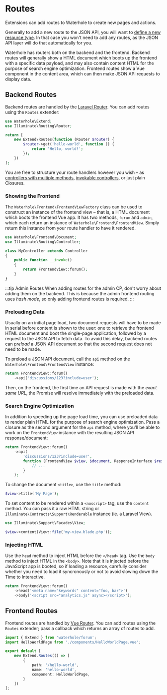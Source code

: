 # Routes

Extensions can add routes to Waterhole to create new pages and actions.

Generally to add a new route to the JSON API, you will want to [define a new resource type](). In that case you won't need to add any routes, as the JSON API layer will do that automatically for you.

Waterhole has routers both on the backend and the frontend. Backend routes will generally show a HTML document which boots up the frontend with a specific data payload, and may also contain content HTML for the purpose of search engine optimization. Frontend routes show a Vue component in the content area, which can then make JSON API requests to display data.

## Backend Routes

Backend routes are handled by the [Laravel Router](). You can add routes using the `Routes` extender:

```php
use Waterhole\Extend;
use Illuminate\Routing\Router;

return [
    new Extend\Routes(function (Router $router) {
        $router->get('hello-world', function () {
            return 'Hello, world!';
        });
    })
];
```

You are free to structure your route handlers however you wish – as [controllers with multiple methods](), [invokable controllers](), or just plain Closures.

### Showing the Frontend

The `Waterhole\Frontend\FrontendViewFactory` class can be used to construct an instance of the frontend view – that is, a HTML document which boots the frontend Vue app. It has two methods, `forum` and `admin`, which each return an instance of `Waterhole\Frontend\FrontendView`. Simply return this instance from your route handler to have it rendered.

```php
use Waterhole\Frontend\Document;
use Illuminate\Routing\Controller;

class MyController extends Controller
{
    public function __invoke()
    {
        return FrontendView::forum();
    }
}
```

:::tip Admin Routes
When adding routes for the admin CP, don't worry about adding them on the backend. This is because the admin frontend routing uses *hash mode*, so only adding frontend routes is required.
:::

### Preloading Data

Usually on an initial page load, two document requests will have to be made in serial before content is shown to the user: one to retrieve the frontend HTML document and boot the single-page application, followed by a request to the JSON API to fetch data. To avoid this delay, backend routes can *preload* a JSON API document so that the second request does not need to be made.

To preload a JSON API document, call the `api` method on the `Waterhole\Frontend\FrontendView` instance:

```php
return FrontendView::forum()
    ->api('discussions/123?include=user');
```

Then, on the frontend, the first time an API request is made with the *exact same URL*, the Promise will resolve immediately with the preloaded data.

### Search Engine Optimization

In addition to speeding up the page load time, you can use preloaded data to render plain HTML for the purpose of search engine optimization. Pass a closure as the second argument for the `api` method, where you'll be able to work on the `FrontendView` instance with the resulting JSON API response/document:

```php
return FrontendView::forum()
    ->api(
		'discussions/123?include=user',
    	function (FrontendView $view, $document, ResponseInterface $response) {
            // ...
        }
	);
```

To change the document `<title>`, use the `title` method:

```php
$view->title('My Page');
```

To set content to be rendered within a `<noscript>` tag, use the `content` method. You can pass it a raw HTML string or `Illuminate\Contracts\Support\Renderable` instance (ie. a Laravel View).

```php
use Illuminate\Support\Facades\View;

$view->content(View::file('my-view.blade.php'));
```

### Injecting HTML

Use the `head` method to inject HTML before the `</head>` tag. Use the `body` method to inject HTML in the `<body>`. Note that it is injected before the JavaScript app is booted, so if loading a resource, carefully consider whether you need to load it syncronously or not to avoid slowing down the Time to Interactive.

```php
return FrontendView::forum()
	->head('<meta name="keywords" content="foo, bar">')
    ->body('<script src="analytics.js" async></script>');
```

## Frontend Routes

Frontend routes are handled by [Vue Router](https://router.vuejs.org). You can add routes using the `Routes` extender; pass a callback which returns an array of routes to add.

```ts
import { Extend } from 'waterhole/forum';
import HelloWorldPage from './components/HelloWorldPage.vue';

export default [
    new Extend.Routes(() => [
        {
            path: '/hello-world',
            name: 'hello-world',
            component: HelloWorldPage,
        }
    ])
];
```

